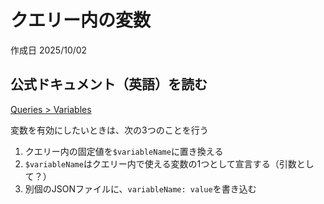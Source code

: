 # クエリー内の変数

作成日 2025/10/02

## 公式ドキュメント（英語）を読む

[Queries > Variables](https://graphql.org/learn/queries/#variables)

変数を有効にしたいときは、次の3つのことを行う

1. クエリー内の固定値を`$variableName`に置き換える
2. `$variableName`はクエリー内で使える変数の1つとして宣言する（引数として？）
3. 別個のJSONファイルに、`variableName: value`を書き込む
